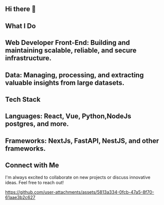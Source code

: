 ## Hi there 👋
## **What I Do** 
## Web Developer Front-End: Building and maintaining scalable, reliable, and secure infrastructure.
## Data: Managing, processing, and extracting valuable insights from large datasets.
## **Tech Stack**
## Languages: React, Vue, Python,NodeJs postgres, and more.
## Frameworks: NextJs, FastAPI, NestJS, and other frameworks.
## **Connect with Me**
I'm always excited to collaborate on new projects or discuss innovative ideas. Feel free to reach out!



https://github.com/user-attachments/assets/5813a334-0fcb-47a5-8f70-61aae3b2c627



